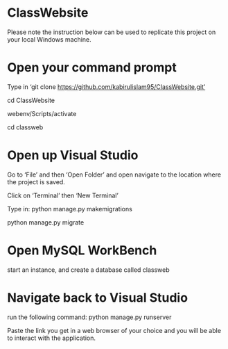 # ClassWebsite
Please note the instruction below can be used to replicate this project on your local Windows machine.

# Open your command prompt
Type in ‘git clone https://github.com/kabirulislam95/ClassWebsite.git’

cd  ClassWebsite

webenv/Scripts/activate

cd classweb

# Open up Visual Studio 
Go to ‘File’ and then ‘Open Folder’ and open navigate to the location where the project is saved.

Click on ‘Terminal’ then ‘New Terminal’

Type in: python manage.py makemigrations

python manage.py migrate

# Open MySQL WorkBench
start an instance, and create a database called classweb

# Navigate back to Visual Studio 
run the following command: python manage.py runserver

Paste the link you get in a web browser of your choice and you will be able to interact with the application.
